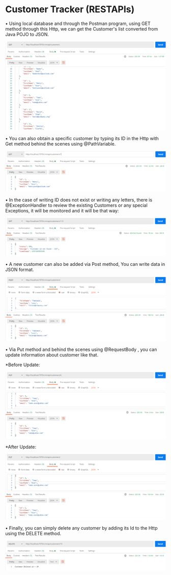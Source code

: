 # Customer Tracker (RESTAPIs)

• Using local database and through the Postman program, using GET method through this Http,
we can get the Customer's list converted from Java POJO to JSON.

![All-Customers](https://github.com/Henry-Azer/Customer-Tracker-RESTAPIs/blob/master/src/main/resources/Images/AllCustomers.png?raw=true)

• You can also obtain a specific customer by typing its ID in the Http with Get method
behind the scenes using @PathVariable.

![specific-Customer](https://github.com/Henry-Azer/Customer-Tracker-RESTAPIs/blob/master/src/main/resources/Images/SpecificCustomer.png?raw=true)

• In the case of writing ID does not exist or writing any letters,
there is @ExceptionHandler to review the existing Customers or any special Exceptions,
it will be monitored and it will be that way:

![Customer-Exception](https://github.com/Henry-Azer/Customer-Tracker-RESTAPIs/blob/master/src/main/resources/Images/CustomerException.png?raw=true)

• A new customer can also be added via Post method,
You can write data in JSON format.

![Add-Customer](https://github.com/Henry-Azer/Customer-Tracker-RESTAPIs/blob/master/src/main/resources/Images/AddCustomer.png?raw=true)

• Via Put method and behind the scenes using @RequestBody ,
you can update information about customer like that.

*Before Update:

![Before-Update-Customer](https://github.com/Henry-Azer/Customer-Tracker-RESTAPIs/blob/master/src/main/resources/Images/UpdateCustomer.png?raw=true)

*After Update:

![After-Update-Customer](https://github.com/Henry-Azer/Customer-Tracker-RESTAPIs/blob/master/src/main/resources/Images/UpdateCustomer2.png?raw=true)

• Finally, you can simply delete any customer by adding its Id to the Http using the DELETE method.

![Delete-Customer](https://github.com/Henry-Azer/Customer-Tracker-RESTAPIs/blob/master/src/main/resources/Images/DeleteCustomer.png?raw=true)
